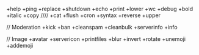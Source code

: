 +help
+ping
+replace
+shutdown
+echo
+print
+lower
+wc
+debug
+bold
+italic
+copy ////
+cat
+flush
+cron
+syntax
+reverse
+upper

// Moderation
+kick
+ban
+cleanspam
+cleanbulk
+serverinfo
+info


// Image
+avatar
+servericon
+printfiles
+blur
+invert
+rotate
+unemoji
+addemoji

